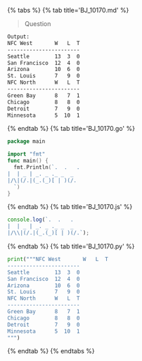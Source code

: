 {% tabs %}
{% tab title='BJ_10170.md' %}

> Question

```txt
Output:
NFC West       W   L  T
-----------------------
Seattle        13  3  0
San Francisco  12  4  0
Arizona        10  6  0
St. Louis      7   9  0
NFC North      W   L  T
-----------------------
Green Bay      8   7  1
Chicago        8   8  0
Detroit        7   9  0
Minnesota      5  10  1
```

{% endtab %}
{% tab title='BJ_10170.go' %}

```go
package main

import "fmt"
func main() {
  fmt.Println(`.  .   .
|  | _ | _. _ ._ _  _
|/\|(/.|(_.(_)[ | )(/.
  `)
}
```

{% endtab %}
{% tab title='BJ_10170.js' %}

```js
console.log(`.  .   .
|  | _ | _. _ ._ _  _
|/\\|(/.|(_.(_)[ | )(/.`);
```

{% endtab %}
{% tab title='BJ_10170.py' %}

```py
print("""NFC West       W   L  T
-----------------------
Seattle        13  3  0
San Francisco  12  4  0
Arizona        10  6  0
St. Louis      7   9  0
NFC North      W   L  T
-----------------------
Green Bay      8   7  1
Chicago        8   8  0
Detroit        7   9  0
Minnesota      5  10  1
""")
```

{% endtab %}
{% endtabs %}
